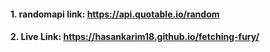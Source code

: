 
#### 1. randomapi link: https://api.quotable.io/random

#### 2. Live Link: https://hasankarim18.github.io/fetching-fury/